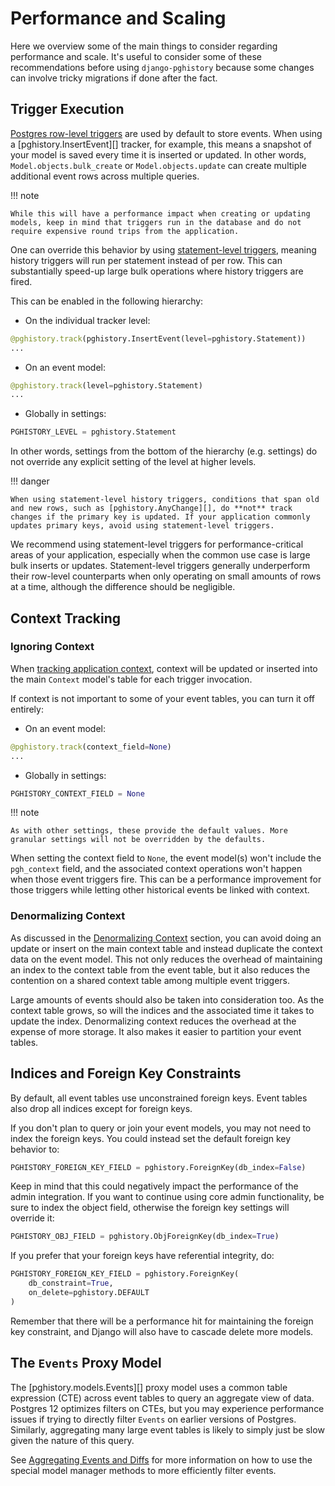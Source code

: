 # Performance and Scaling

Here we overview some of the main things to consider regarding performance and scale. It's useful to consider some of these recommendations before using `django-pghistory` because some changes can involve tricky migrations if done after the fact.

## Trigger Execution

[Postgres row-level triggers](https://www.postgresql.org/docs/current/sql-createtrigger.html) are used by default to store events. When using a [pghistory.InsertEvent][] tracker, for example, this means a snapshot of your model is saved every time it is inserted or updated. In other words, `Model.objects.bulk_create` or `Model.objects.update` can create multiple additional event rows across multiple queries.

!!! note

    While this will have a performance impact when creating or updating models, keep in mind that triggers run in the database and do not require expensive round trips from the application.

One can override this behavior by using [statement-level triggers](https://www.geeksforgeeks.org/plsql-statement-level-triggers/), meaning history triggers will run per statement instead of per row. This can substantially speed-up large bulk operations where history triggers are fired.

This can be enabled in the following hierarchy:

- On the individual tracker level:
```python
@pghistory.track(pghistory.InsertEvent(level=pghistory.Statement))
...
```
- On an event model:
```python
@pghistory.track(level=pghistory.Statement)
...
```
- Globally in settings:
```python
PGHISTORY_LEVEL = pghistory.Statement
```

In other words, settings from the bottom of the hierarchy (e.g. settings) do not override any explicit setting of the level at higher levels.

!!! danger

    When using statement-level history triggers, conditions that span old and new rows, such as [pghistory.AnyChange][], do **not** track changes if the primary key is updated. If your application commonly updates primary keys, avoid using statement-level triggers.

We recommend using statement-level triggers for performance-critical areas of your application, especially when the common use case is large bulk inserts or updates. Statement-level triggers generally underperform their row-level counterparts when only operating on small amounts of rows at a time, although the difference should be negligible.

## Context Tracking

### Ignoring Context

When [tracking application context](./context.md), context will be updated or inserted into the main `Context` model's table for each trigger invocation.

If context is not important to some of your event tables, you can turn it off entirely:

- On an event model:
```python
@pghistory.track(context_field=None)
...
```
- Globally in settings:
```python
PGHISTORY_CONTEXT_FIELD = None
```

!!! note

    As with other settings, these provide the default values. More granular settings will not be overridden by the defaults.

When setting the context field to `None`, the event model(s) won't include the `pgh_context` field, and the associated context operations won't happen when those event triggers fire. This can be a performance improvement for those triggers while letting other historical events be linked with context.

### Denormalizing Context

As discussed in the [Denormalizing Context](event_models.md#denormalizing_context) section, you can avoid doing an update or insert on the main context table and instead duplicate the context data on the event model. This not only reduces the overhead of maintaining an index to the context table from the event table, but it also reduces the contention on a shared context table among multiple event triggers.

Large amounts of events should also be taken into consideration too. As the context table grows, so will the indices and the associated time it takes to update the index. Denormalizing context reduces the overhead at the expense of more storage. It also makes it easier to partition your event tables.

## Indices and Foreign Key Constraints

By default, all event tables use unconstrained foreign keys. Event tables also drop all indices except for foreign keys.

If you don't plan to query or join your event models, you may not need to index the foreign keys. You could instead set the default foreign key behavior to:

```python
PGHISTORY_FOREIGN_KEY_FIELD = pghistory.ForeignKey(db_index=False)
```

Keep in mind that this could negatively impact the performance of the admin integration. If you want to continue using core admin functionality, be sure to index the object field, otherwise the foreign key settings will override it:

```python
PGHISTORY_OBJ_FIELD = pghistory.ObjForeignKey(db_index=True)
```

If you prefer that your foreign keys have referential integrity, do:

```python
PGHISTORY_FOREIGN_KEY_FIELD = pghistory.ForeignKey(
    db_constraint=True,
    on_delete=pghistory.DEFAULT
)
```

Remember that there will be a performance hit for maintaining the foreign key constraint, and Django will also have to cascade delete more models.

## The `Events` Proxy Model

The [pghistory.models.Events][] proxy model uses a common table expression (CTE) across event tables to query an aggregate view of data. Postgres 12 optimizes filters on CTEs, but you may experience performance issues if trying to directly filter `Events` on earlier versions of Postgres. Similarly, aggregating many large event tables is likely to simply just be slow given the nature of this query.

See [Aggregating Events and Diffs](aggregating_events.md) for more information on how to use the special model manager methods to more efficiently filter events.
